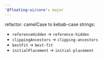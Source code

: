 ```yaml
---
'@floating-ui/core': major
---
```


refactor: camelCase to kebab-case strings:

- `referenceHidden` -> `reference-hidden`
- `clippingAncestors` -> `clipping-ancestors`
- `bestFit` -> `best-fit`
- `initialPlacement` -> `initial-placement`
